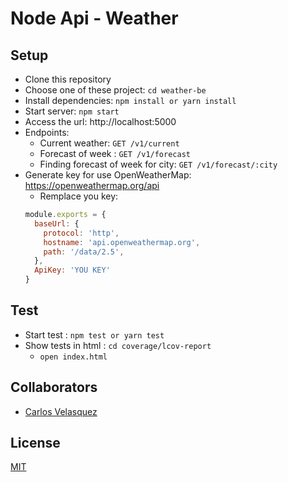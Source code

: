 # Node Api - Weather

## Setup

* Clone this repository
* Choose one of these project: `cd weather-be`
* Install dependencies: `npm install or yarn install`
* Start server: `npm start`
* Access the url: http://localhost:5000
* Endpoints:
  * Current weather: `GET /v1/current`
  * Forecast of week : `GET /v1/forecast`
  * Finding forecast of week for city: `GET /v1/forecast/:city`
* Generate key for use OpenWeatherMap: https://openweathermap.org/api
    * Remplace you key:  
    ```js
    module.exports = {
      baseUrl: {
        protocol: 'http',
        hostname: 'api.openweathermap.org',
        path: '/data/2.5',
      },
      ApiKey: 'YOU KEY'
    }
    ```

## Test

* Start test : `npm test or yarn test`
* Show tests in html : `cd coverage/lcov-report`
    * `open index.html`   

## Collaborators
- [Carlos Velasquez](https://twitter.com/@carlosbrunotbc)

## License

[MIT](https://opensource.org/licenses/MIT)